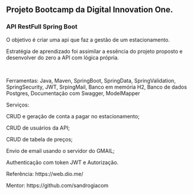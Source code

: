 <h2>Projeto Bootcamp da Digital Innovation One.</h2>
<h3>API RestFull Spring Boot</h3>
<p>O objetivo é criar uma api que faz a gestão de um estacionamento.</p>
<p>Estratégia de aprendizado foi assimilar a essência do projeto proposto e desenvolver do zero a API com lógica própria.</p>
<br>
<p>Ferramentas: Java, Maven, SpringBoot, SpringData, SpringValidation, SpringSecurity, JWT, SrpingMail, Banco em memória H2, Banco de dados Postgres, Documentação com Swagger,
ModelMapper</p>

<p>Serviços:</p>
<p>CRUD e geração de conta a pagar no estacionamento;</p>
<p>CRUD de usuários da API;</p>
<p>CRUD de tabela de preços;</p>
<p>Envio de email usando o servidor do GMAIL;</p>
<p>Authenticação com token JWT e Autorização.</p>

<p>Referência: https://web.dio.me/</p>
<p>Mentor: https://github.com/sandrogiacom</p>



